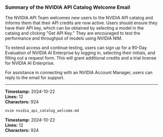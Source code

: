 ### Summary of the NVIDIA API Catalog Welcome Email

The NVIDIA API Team welcomes new users to the NVIDIA API catalog and informs them that their API credits are now active. Users should ensure they have their API key, which can be obtained by selecting a model in the catalog and clicking "Get API Key." They are encouraged to test the performance and throughput of models using NVIDIA NIM.

To extend access and continue testing, users can sign up for a 90-Day Evaluation of NVIDIA AI Enterprise by logging in, selecting their initials, and filling out a request form. This will grant additional credits and a trial license for NVIDIA AI Enterprise.

For assistance in connecting with an NVIDIA Account Manager, users can reply to the email for support.

---

**Timestamp:** 2024-10-22  
**Lines:** 12  
**Characters:** 924  
```bash
nvim nvidia_api_catalog_welcome.md
```  
**Timestamp:** 2024-10-22  
**Lines:** 12  
**Characters:** 924
